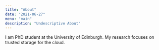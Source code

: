 ```yaml
---
title: "About"
date: "2021-06-27"
menu: "main"
description: "Undescriptive About"
---
```


I am PhD student at the University of Edinburgh. My research focuses on trusted storage for the cloud.


